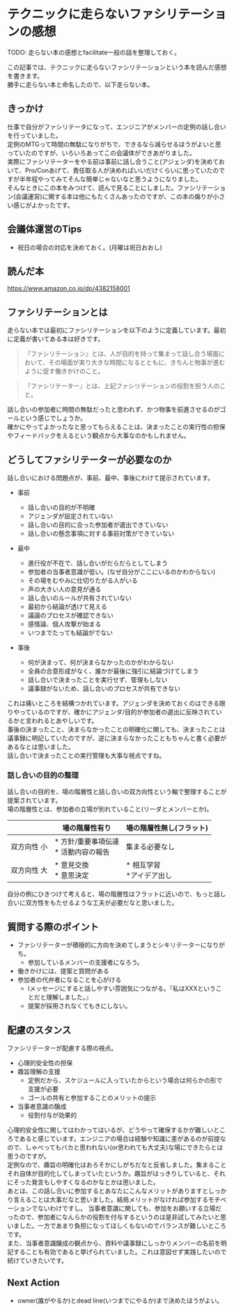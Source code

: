 # テクニックに走らないファシリテーションの感想

TODO: 走らない本の感想とfacilitate一般の話を整理しておく。

この記事では、テクニックに走らないファシリテーションという本を読んだ感想を書きます。  
勝手に走らない本と命名したので、以下走らない本。


## きっかけ

仕事で自分がファシリテータになって、エンジニアがメンバーの定例の話し合いを行っていました。   
定例のMTGって時間の無駄になりがちで、できるなら減らせるほうがよいと思っていたのですが、いろいろあってこの会議体ができあがりました。   
実際にファシリテーターをやる前は事前に話し合うこと(アジェンダ)を決めておいて、Pro/Conあげて、責任取る人が決めればいいだけくらいに思っていたのですが半年程やってみてそんな簡単じゃないなと思うようになりました。  
そんなときにこの本をみつけて、読んで見ることにしました。ファシリテーション(会議運営)に関する本は他にもたくさんあったのですが、この本の煽りが小さい感じがよかったです。

## 会議体運営のTips

* 祝日の場合の対応を決めておく。(月曜は祝日おおし)

## 読んだ本

https://www.amazon.co.jp/dp/4382158001

## ファシリテーションとは

走らない本では最初にファシリテーションを以下のように定義しています。最初に定義が書いてある本は好きです。

> 『ファシリテーション』とは、人が目的を持って集まって話し合う場面において、その場面が実り大きな時間になるとともに、きちんと物事が進むように促す働きかけのこと。

> 『ファシリテーター』とは、上記ファシリテーションの役割を担う人のこと。

話し合いの参加者に時間の無駄だったと思われず、かつ物事を前進させるのがゴールという感じでしょうか。  
確かにやってよかったなと思ってもらえることは、決まったことの実行性の担保やフィードバックをえるという観点から大事なのかもしれません。


## どうしてファシリテーターが必要なのか

話し合いにおける問題点が、事前、最中、事後にわけて提示されています。

* 事前
    * 話し合いの目的が不明確
    * アジェンダが設定されていない
    * 話し合いの目的に合った参加者が選出できていない
    * 話し合いの懸念事項に対する事前対策ができていない

* 最中
    * 進行役が不在で、話し合いがだらだらとしてしまう
    * 参加者の当事者意識が低い。(なぜ自分がここにいるのかわからない)
    * その場をむやみに仕切りたがる人がいる
    * 声の大きい人の意見が通る
    * 話し合いのルールが共有されていない
    * 最初から結論が透けて見える
    * 議論のプロセスが確認できない
    * 感情論、個人攻撃が始まる
    * いつまでたっても結論がでない

* 事後
    * 何が決まって、何が決まらなかったのかがわからない
    * 全員の合意形成がなく、誰かが最後に強引に結論づけてしまう
    * 話し合いで決まったことを実行せず、管理もしない
    * 議事録がないため、話し合いのプロセスが共有できない

これは痛いところを結構つかれています。アジェンダを決めておくのはできる限りやっているのですが、確かにアジェンダ/目的が参加者の選出に反映されているかと言われるとあやしいです。  
事後の決まったこと、決まらなかったことの明確化に関しても、決まったことは議事録に明記していたのですが、逆に決まらなかったこともちゃんと書く必要があるなとは思いました。  
話し合いで決まったことの実行管理も大事な視点ですね。

### 話し合いの目的の整理

話し合いの目的を、場の階層性と話し合いの双方向性という軸で整理することが提案されています。  
場の階層性とは、参加者の立場が別れていること(リーダとメンバーとか)。

|             | 場の階層性有り                            | 場の階層性無し(フラット)    | 
| ---         | ---                                       | ---                         |
| 双方向性 小 | * 方針/重要事項伝達<br>* 活動内容の報告   | 集まる必要なし              |
| 双方向性 大 | * 意見交換<br> * 意思決定                 | * 相互学習<br>*アイデア出し | 


自分の例にひきつけて考えると、場の階層性はフラットに近いので、もっと話し合いに双方性をもたせるような工夫が必要だなと思いました。


## 質問する際のポイント

* ファシリテーターが積極的に方向を決めてしまうとシキリテーターになりがち。
    * 参加しているメンバーの支援者になろう。
* 働きかけには、提案と質問がある
* 参加者の代弁者になることを心がける
    * Iメッセージにすると話しやすい雰囲気につながる。『私はXXXということだと理解しました。』
    * 提案が採用されなくてもきにしない。


## 配慮のスタンス

ファシリテーターが配慮する際の視点。

* 心理的安全性の担保
* 趣旨理解の支援
    * 定例だから、スケジュールに入っていたからという場合は何らかの形で支援が必要
    * ゴールの共有と参加することのメリットの提示
* 当事者意識の醸成
    * 役割付与が効果的

心理的安全性に関してはわかってはいるが、どうやって確保するかが難しいところであると感じています。エンジニアの場合は経験や知識に差があるのが前提なので、しゃべってもバカと思われない(or思われても大丈夫)な場にできたらとは思うのですが。  
定例なので、趣旨の明確化はおろそかにしがちだなと反省しました。集まることそれ自体が目的化してしまっていたというか。趣旨がはっきりしていると、それにそった発言もしやすくなるのかなとかは思いました。  
あとは、この話し合いに参加するとあなたにこんなメリットがありますとしっかり言えることは大事だなと思いました。結局メリットがなければ参加するモチベーションでないわけですし。
当事者意識に関しても、参加をお願いする立場だったので、参加者になんらかの役割を付与するというのは是非試してみたいと思いました。一方であまり負担になってほしくもないのでバランスが難しいところです。  
また、当事者意識醸成の観点から、資料や議事録にしっかりメンバーの名前を明記することも有効であると挙げられていました。これは意図せず実践したいので続けていきたいです。  

## Next Action

* owner(誰がやるか)とdead line(いつまでにやるか)まで決めたほうがよい。
